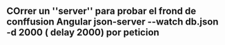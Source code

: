 ## COrrer un ''server'' para probar el frond de conffusion Angular  json-server --watch db.json -d 2000 ( delay 2000) por peticion
